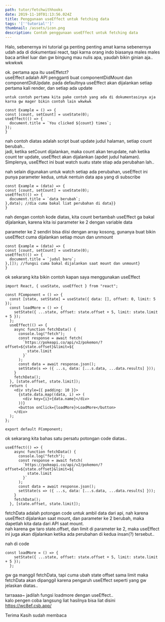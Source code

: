 ```yaml
---
path: tutor/fetchwithhooks
date: 2019-11-10T01:13:56.024Z
title: Penggunaan useEffect untuk fetching data
tags: '[''tutorial'']'
thumbnail: /assets/icon.png
description: Contoh penggunaan useEffect untuk fetching data
---
```

Halo, sebenernya ini tutorial ga penting penting amat karna sebenernya udah ada di dokumentasi react, tapi karna orang indo biasanya males males baca artikel luar dan gw bingung mau nulis apa, yaudah bikin ginian aja.. wkwkwk

ok. pertama apa itu useEffetct?\
useEffect adalah API pengganti buat componentDidMount dan componentDidUpdate. pada defaultnya useEffect akan dijalankan setiap pertama kali render, dan setiap ada update

```
untuk contoh pertama kita pake contoh yang ada di dokumentasinya aja karna gw mager bikin contoh lain wkwkwk
```

```
const Example = () => {
const [count, setCount] = useState(0);  
useEffect(() => {    
  document.title = `You clicked ${count} times`;    
});
}
```

nah contoh diatas adalah script buat update judul halaman, setiap count berubah..\
jadi, ketika setCount dijalankan, maka count akan terupdate, nah ketika count ter update, useEffect akan dijalankan (apdet judul halaman). Simplenya, useEffect ini buat watch suatu state stiap ada perubahan lah..

nah selain digunakan untuk watch setiap ada perubahan, useEffect ini punya parameter kedua, untuk nentuin data apa yang di subscribe 

```
const Example = (data) => {    
const [count, setCount] = useState(0);    
useEffect(() => {      
  document.title = `data berubah`;    
},data); //dia cuma bakal liat perubahan di data}}
}
```

nah dengan contoh kode diatas, kita count bertambah useEffect ga bakal dijalankan, karena kita isi parameter ke 2 dengan variable data

parameter ke 2 sendiri bisa diisi dengan array kosong, gunanya buat bikin useEffect cuma dijalankan setiap moun dan unmount

```
const Example = (data) => {  
const [count, setCount] = useState(0);  
useEffect(() => {  
  document.title = `judul baru`;  
},[]); //fungsi cuma bakal dijalankan saat mount dan unmount}
}
```

ok sekarang kita bikin contoh kapan saya menggunakan useEffect

```
import React, { useState, useEffect } from "react";

const FComponent = () => {
  const [state, setState] = useState({ data: [], offset: 0, limit: 5 });
  const loadMore = () => {
    setState({ ...state, offset: state.offset + 5, limit: state.limit + 5 });
  };
  useEffect(() => {
    async function fetchData() {
      console.log("fetch");
      const response = await fetch(
        `https://pokeapi.co/api/v2/pokemon/?offset=${state.offset}&limit=${
          state.limit
        }`
      );
      const data = await response.json();
      setState(s => ({ ...s, data: [...s.data, ...data.results] }));
    }
    fetchData();
  }, [state.offset, state.limit]);
  return (
    <div style={{ padding: 10 }}>
      {state.data.map((data, i) => (
        <div key={i}>{data.name}</div>
      ))}
      <button onClick={loadMore}>LoadMore</button>
    </div>
  );
};

export default FComponent;
```

ok sekarang kita bahas satu persatu potongan code diatas..

```
useEffect(() => {
    async function fetchData() {
      console.log("fetch");
      const response = await fetch(
        `https://pokeapi.co/api/v2/pokemon/?offset=${state.offset}&limit=${
          state.limit
        }`
      );
      const data = await response.json();
      setState(s => ({ ...s, data: [...s.data, ...data.results] }));
    }
    fetchData();
  }, [state.offset, state.limit]);
```

fetchData adalah potongan code untuk ambil data dari api, nah karena useEffect dijalankan saat mount, dan parameter ke 2 berubah, maka dapetlah kita data dari API saat mount.\
nah karena gw taro state.offset, dan limit di parameter ke 2, maka useEffect ini juga akan dijalankan ketika ada perubahan di kedua insan(?) tersebut..

nah di code

```
const loadMore = () => {
    setState({ ...state, offset: state.offset + 5, limit: state.limit + 5 });
  };
```

gw ga manggil fetchData, tapi cuma ubah state offset sama limit maka fetchData akan dipanggil karena pengaruh useEffect seperti yang gw jelaskan diatas..

tarraaaa~ jadilah fungsi loadmore dengan useEffect..\
kalo pengen coba langsung liat hasilnya bisa liat disini <https://wc8ef.csb.app/>

Terima Kasih sudah membaca
